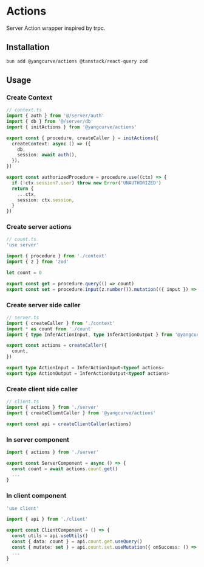 # Actions

Server Action wrapper inspired by trpc.

## Installation

```sh
bun add @yangcurve/actions @tanstack/react-query zod
```

## Usage

### Create Context

```ts
// context.ts
import { auth } from '@/server/auth'
import { db } from '@/server/db'
import { initActions } from '@yangcurve/actions'

export const { procedure, createCaller } = initActions({
  createContext: async () => ({
    db,
    session: await auth(),
  }),
})

export const authorizedProcedure = procedure.use((ctx) => {
  if (!ctx.session?.user) throw new Error('UNAUTHORIZED')
  return {
    ...ctx,
    session: ctx.session,
  }
})
```

### Create server actions

```ts
// count.ts
'use server'

import { procedure } from './context'
import { z } from 'zod'

let count = 0

export const get = procedure.query(() => count)
export const set = procedure.input(z.number()).mutation(({ input }) => (state = input))
```

### Create server side caller

```ts
// server.ts
import { createCaller } from './context'
import * as count from './count'
import { type InferActionInput, type InferActionOutput } from '@yangcurve/actions'

export const actions = createCaller({
  count,
})

export type ActionInput = InferActionInput<typeof actions>
export type ActionOutput = InferActionOutput<typeof actions>
```

### Create client side caller

```ts
// client.ts
import { actions } from './server'
import { createClientCaller } from '@yangcurve/actions'

export const api = createClientCaller(actions)
```

### In server component

```ts
import { actions } from './server'

export const ServerComponent = async () => {
  const count = await actions.count.get()
  ...
}
```

### In client component

```ts
'use client'

import { api } from './client'

export const ClientComponent = () => {
  const utils = api.useUtils()
  const { data: count } = api.count.get.useQuery()
  const { mutate: set } = api.count.set.useMutation({ onSuccess: () => utils.count.invalidate() })
  ...
}
```
